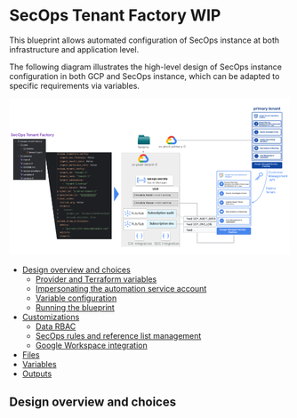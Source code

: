 # SecOps Tenant Factory WIP

This blueprint allows automated configuration of SecOps instance at both infrastructure and application level.

The following diagram illustrates the high-level design of SecOps instance configuration in both GCP and SecOps instance, which can be adapted to specific requirements via variables.

<p align="center">
  <img src="images/diagram.png" alt="SecOPs Tenant">
</p>

<!-- BEGIN TOC -->
- [Design overview and choices](#design-overview-and-choices)
    - [Provider and Terraform variables](#provider-and-terraform-variables)
    - [Impersonating the automation service account](#impersonating-the-automation-service-account)
    - [Variable configuration](#variable-configuration)
    - [Running the blueprint](#running-the-blueprint)
- [Customizations](#customizations)
    - [Data RBAC](#data-rbac)
    - [SecOps rules and reference list management](#secops-rules-and-reference-list-management)
    - [Google Workspace integration](#google-workspace-integration)
- [Files](#files)
- [Variables](#variables)
- [Outputs](#outputs)
<!-- END TOC -->

## Design overview and choices